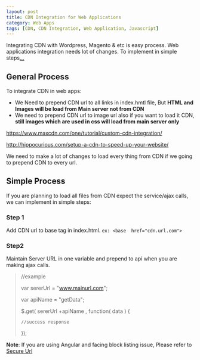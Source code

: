 ```yaml
---
layout: post
title: CDN Integration for Web Applications
category: Web Apps
tags: [CDN, CDN Integration, Web Application, Javascript]
---
```

Integrating CDN with Wordpress, Magento & etc is easy process. Web applications integration needs lot of changes. To implement in simple steps[...](http://jstify.github.io/web%20apps/2016/11/01/cdn-integration.html)

## General Process

To integrate CDN in web apps:
* We Need to prepend CDN url to all links in index.hmtl file, But **HTML and Images will be load from Main server not from CDN**
* We need to prepend CDN url to image url also if you want to load it CDN, **still images which are used in css will load from main server only**

https://www.maxcdn.com/one/tutorial/custom-cdn-integration/

http://hippocurious.com/setup-a-cdn-to-speed-up-your-website/


We need to make a lot of changes to load every thing from CDN if we going to prepend CDN to every url. 



## Simple Process

If you are planning to load all files from CDN expect the service/ajax calls, we can implement in simple steps:


### Step 1
Add CDN url to base tag in index.html. `ex: <base  href="cdn.url.com">`


### Step2
Maintain Server URL in one variable and prepend to api when you are making ajax calls.


> //example
> 
> var sererUrl = "www.mainurl.com";
> 
> var apiName = "getData";
> 
> $.get( sererUrl +apiName , function( data ) {
> 
>     //success response
> 
> });

**Note**: If you are using Angular and facing block listing issue, Please refer to [Secure Url](https://docs.angularjs.org/api/ng/provider/$sceDelegateProvider)
